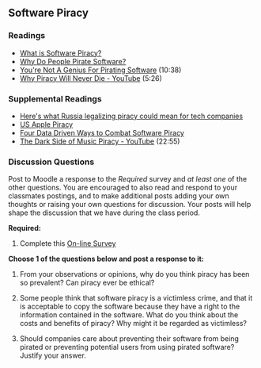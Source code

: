 ## Software Piracy

### Readings

* [What is Software Piracy?](https://www.pandasecurity.com/en/mediacenter/panda-security/software-piracy/)
* [Why Do People Pirate Software?](https://computer.howstuffworks.com/pirate-software.html)
* [You're Not A Genius For Pirating Software](https://www.youtube.com/watch?v=TPLR9c3IWlI) (10:38)
* [Why Piracy Will Never Die - YouTube](https://www.youtube.com/watch?v=UJqyxmhDWTM) (5:26)

### Supplemental Readings

* [Here's what Russia legalizing piracy could mean for tech companies](https://www.windowscentral.com/heres-what-russia-legalizing-piracy-could-mean-tech-companies)
* [US Apple Piracy](https://www.windowscentral.com/heres-what-russia-legalizing-piracy-could-mean-tech-companies)
* [Four Data Driven Ways to Combat Software Piracy](https://www.forbes.com/sites/forbestechcouncil/2019/06/27/four-data-driven-ways-to-combat-software-piracy/?sh=7e2228ae320e)
* [The Dark Side of Music Piracy - YouTube](https://www.youtube.com/watch?v=LRKkucvrjWs) (22:55)

### Discussion Questions

Post to Moodle a response to the _Required_ survey and _at least one_ of the other questions.  You are encouraged to also read and respond to your classmates postings, and to make additional posts adding your own thoughts or raising your own questions for discussion.  Your posts will help shape the discussion that we have during the class period.

**Required:**

1. Complete this [On-line Survey](https://forms.gle/yqVptCkW8MiNCenU9)

**Choose 1 of the questions below and post a response to it:**

1. From your observations or opinions, why do you think piracy has been so prevalent? Can piracy ever be ethical?

2. Some people think that software piracy is a victimless crime, and that it is acceptable to copy the software because they have a right to the information contained in the software. What do you think about the costs and benefits of piracy? Why might it be regarded as victimless?

3. Should companies care about preventing their software from being pirated or preventing potential users from using pirated software? Justify your answer.
